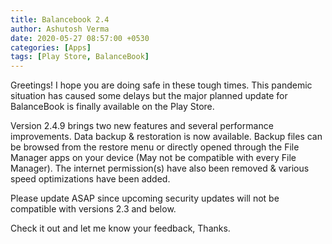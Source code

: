 ```yaml
---
title: Balancebook 2.4
author: Ashutosh Verma
date: 2020-05-27 08:57:00 +0530
categories: [Apps]
tags: [Play Store, BalanceBook]
---
```







Greetings!
I hope you are doing safe in these tough times.
This pandemic situation has caused some delays but the major planned update for BalanceBook is finally available on the Play Store. 

Version 2.4.9 brings two new features and several performance improvements. Data backup & restoration is now available. Backup files can be browsed from the restore menu or directly opened through the File Manager apps on your device (May not be compatible with every File Manager). The internet permission(s) have also been removed & various speed optimizations have been added.
 
Please update ASAP since upcoming security updates will not be compatible with versions 2.3 and below.

Check it out and let me know your feedback,
Thanks.


